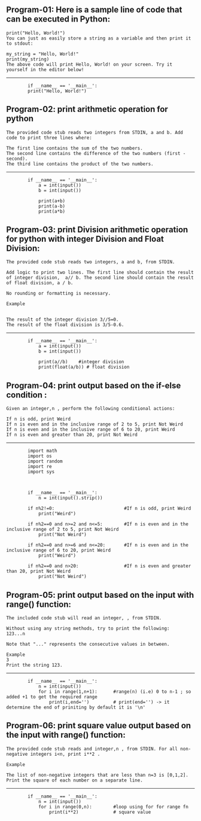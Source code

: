 ## Program-01: Here is a sample line of code that can be executed in Python:
    
    print("Hello, World!")
    You can just as easily store a string as a variable and then print it to stdout:

    my_string = "Hello, World!"
    print(my_string)
    The above code will print Hello, World! on your screen. Try it yourself in the editor below!
---------------------------------------------------------------------------------------------------

            if __name__ == '__main__':
            print("Hello, World!")


## Program-02: print arithmetic operation for python

    The provided code stub reads two integers from STDIN, a and b. Add code to print three lines where:

    The first line contains the sum of the two numbers.
    The second line contains the difference of the two numbers (first - second).
    The third line contains the product of the two numbers.

-----------------------------------------------------------------------------------------------------------------------

            if __name__ == '__main__':
                a = int(input())
                b = int(input())
                
                print(a+b)
                print(a-b)
                print(a*b)



## Program-03: print Division arithmetic operation for python with integer Division and Float Division:
    
    The provided code stub reads two integers, a and b, from STDIN.

    Add logic to print two lines. The first line should contain the result of integer division,  a// b. The second line should contain the result of float division, a / b.

    No rounding or formatting is necessary.

    Example


    The result of the integer division 3//5=0.
    The result of the float division is 3/5-0.6.

-------------------------------------------------------------------------------------------------------------------------------------------

            if __name__ == '__main__':
                a = int(input())
                b = int(input())
                
                print(a//b)    #integer division
                print(float(a/b)) # float division


## Program-04: print output based on the if-else condition :

    Given an integer,n , perform the following conditional actions:

    If n is odd, print Weird
    If n is even and in the inclusive range of 2 to 5, print Not Weird
    If n is even and in the inclusive range of 6 to 20, print Weird
    If n is even and greater than 20, print Not Weird

------------------------------------------------------------------------------------------------------------------------------------------------------

            import math
            import os
            import random
            import re
            import sys



            if __name__ == '__main__':
                n = int(input().strip())

            if n%2!=0:                          #If n is odd, print Weird
                print("Weird")

            if n%2==0 and n>=2 and n<=5:        #If n is even and in the inclusive range of 2 to 5, print Not Weird
                print("Not Weird")

            if n%2==0 and n>=6 and n<=20:       #If n is even and in the inclusive range of 6 to 20, print Weird
                print("Weird")
                
            if n%2==0 and n>20:                 #If n is even and greater than 20, print Not Weird
                print("Not Weird")


## Program-05: print output based on the input with range() function:
    
    The included code stub will read an integer, , from STDIN.

    Without using any string methods, try to print the following:
    123...n

    Note that "..." represents the consecutive values in between.

    Example
    3
    Print the string 123.

--------------------------------------------------------------------------------------------------------------------------------------------

            if __name__ == '__main__':
                n = int(input())
                for i in range(1,n+1):      #range(n) (i.e) 0 to n-1 ; so added +1 to get the required range 
                    print(i,end='')         # print(end='') -> it determine the end of priniting by default it is '\n'

## Program-06: print square value output based on the input with range() function:

    The provided code stub reads and integer,n , from STDIN. For all non-negative integers i<n, print i**2 .

    Example

    The list of non-negative integers that are less than n=3 is [0,1,2]. Print the square of each number on a separate line.

------------------------------------------------------------------------------------------------------------------------------------------------------

            if __name__ == '__main__':
                n = int(input())
                for i in range(0,n):        #loop using for for range fn
                    print(i**2)             # square value